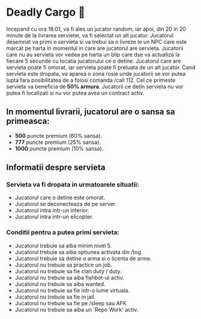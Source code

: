 # Deadly Cargo 💼

Incepand cu ora 18:01, va fi ales un jucator random, iar apoi, din 20 in 20 minute de la livrarea servietei, va fi selectat un alt jucator.
Jucatorul desemnat va primi o servieta si va trebui sa o livreze le un NPC care este marcat pe harta in momentul in care are jucatorul are servieta.
Jucatorii care nu au servieta vor vedea pe harta un blip care dse va actualiza la fiecare 5 secunde cu locatia jucatorului ce o detine.
Jucatorul care are servieta poate fi omorat, iar servieta poate fi preluata de un alt jucator.
Cand servieta este dropata, va aparea o zona rosie unde jucatorii se vor putea lupta fara posibilitatea de a folosi comanda /call 112.
Cel ce primeste servieta va beneficia de **50% armura**.
Jucatorii ce detin servieta nu vor putea fi localizati si nu vor putea avea un contract activ.

## In momentul livrarii, jucatorul are o sansa sa primeasca:
 - **500** puncte premium (60% sansa).
 - **777** puncte premium (25% sansa).
 - **1000** puncte premium (10% sansa).

## Informatii despre servieta

### Servieta va fi dropata in urmatoarele situatii:
- Jucatorul care o detine este omorat.
- Jucatorul se deconecteaza de pe server.
- Jucatorul intra intr-un interior.
- Jucatorul intra intr-un elicopter.

### Conditii pentru a putea primi servieta:
- Jucatorul trebuie sa aiba minim nivel 5.
- Jucatorul trebuie sa aiba optiunea activata din /tog.
- Jucatorul trebuie sa detine o arma si o licenta de arme.
- Jucatorul nu trebuie sa practice un job.
- Jucatorul nu trebuie sa fie clan duty / duty.
- Jucatorul nu trebuie sa aiba fishbot-ul activ.
- Jucatorul nu trebuie sa aiba wanted.
- Jucatorul nu trebuie sa fie intr-o lume virtuala.
- Jucatorul nu trebuie sa fie in jail.
- Jucatorul nu trebuie sa fie pe /sleep sau AFK
- Jucatorul nu trebuie sa aiba un 'Repo Work' activ.
